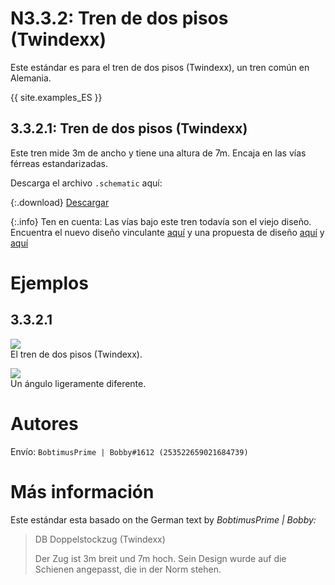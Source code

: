 # N3.3.2: Tren de dos pisos (Twindexx)

Este estándar es para el tren de dos pisos (Twindexx), un tren común en Alemania.

{{ site.examples_ES }}

## 3.3.2.1: Tren de dos pisos (Twindexx)

Este tren mide 3m de ancho y tiene una altura de 7m. Encaja en las vías férreas estandarizadas.

Descarga el archivo `.schematic` aquí:

{:.download}
[Descargar](https://cdn.discordapp.com/attachments/702943999371116554/703296699329675486/DB_Doppelstockzug.schematic)

{:.info}
Ten en cuenta: Las vías bajo este tren todavía son el viejo diseño. Encuentra el nuevo diseño vinculante [aquí](/EN/N2/2/1) y una propuesta de diseño [aquí](/EN/N2/2/2) y [aquí](/EN/N2/2/3)

# Ejemplos

## 3.3.2.1

![](https://i.imgur.com/XnZU2d8.jpg)  
El tren de dos pisos (Twindexx).

![](https://i.imgur.com/jO8WNPw.jpg)  
Un ángulo ligeramente diferente.

# Autores

Envío: `BobtimusPrime | Bobby#1612 (253522659021684739)`

# Más información

Este estándar esta basado on the German text by _BobtimusPrime | Bobby:_

> DB Doppelstockzug (Twindexx)
>
> Der Zug ist 3m breit und 7m hoch. Sein Design wurde auf die Schienen angepasst, die in der Norm stehen.

